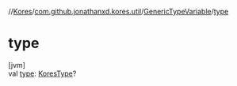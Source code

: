 //[Kores](../../../index.md)/[com.github.jonathanxd.kores.util](../index.md)/[GenericTypeVariable](index.md)/[type](type.md)

# type

[jvm]\
val [type](type.md): [KoresType](../../com.github.jonathanxd.kores.type/-kores-type/index.md)?
